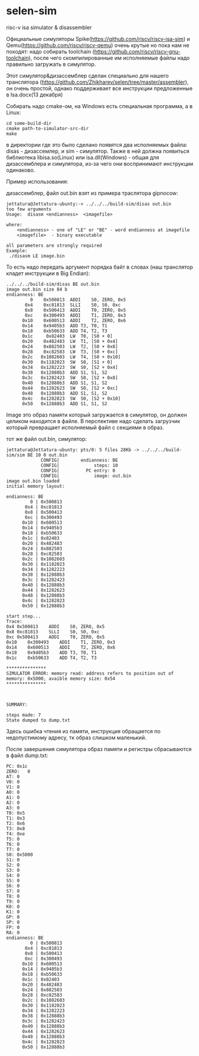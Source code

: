 # selen-sim
risc-v isa simulator & disassembler

Официальные симуляторы Spike(https://github.com/riscv/riscv-isa-sim) и Qemu(https://github.com/riscv/riscv-qemu) очень крутые но пока нам не походят:
надо собирать toolchain (https://github.com/riscv/riscv-gnu-toolchain), после чего скомпилированные им исполняемые файлы надо правильно загружать в симулятор.

Этот симулятор&дизассемблер сделан специaльно для нашего транслятора (https://github.com/Zhikharev/selen/tree/master/assembler), он очень простой, однако поддерживает все инструкции предложенные в Isa.docx(13 декабря) 

Собирать надо cmake-ом, на Windows есть специальная программа, а в Linux:
```
cd some-build-dir
cmake path-to-simulator-src-dir
make
```
в директории где это было сделано появятся два исполняемых файла: disas - дизассемлер, и sim - симулятор.
Также в ней должна появиться библиотекa libisa.so(Linux) или isa.dll(Windows) -  общая для дизассемблера и симулятора, 
из-за чего они воспринимают инструкции одинаково.

Пример использования:

дизассемблер,  файл out.bin взят из примера траслятора gipnocow:
```
jettatura@Jettatura-ubunty:-> ../../../build-sim/disas out.bin
too few arguments
Usage:	disasm <endianness>  <imagefile>

where:
	<endianness> - one of "LE" or "BE" - word endianness at imagefile
	<imagefile>  - binary executable

all parameters are strongly required
Example: 
 ./disasm LE image.bin
```
То есть надо передать аргумент порядка байт в словах (наш транслятор кладет инструкции в Big Endian):
```
../../../build-sim/disas BE out.bin
image out.bin size 84 b
endianness: BE
         0	  0x500813	ADDI	S0, ZERO, 0x5
       0x4	  0xc81813	SLLI	S0, S0, 0xc
       0x8	  0x500413	ADDI	T0, ZERO, 0x5
       0xc	  0x300493	ADDI	T1, ZERO, 0x3
      0x10	  0x600513	ADDI	T2, ZERO, 0x6
      0x14	  0x9405b3	ADD	T3, T0, T1
      0x18	  0xb50633	ADD	T4, T2, T3
      0x1c	   0x82403	LW	T0, [S0 + 0]
      0x20	  0x482483	LW	T1, [S0 + 0x4]
      0x24	  0x882503	LW	T2, [S0 + 0x8]
      0x28	  0xc82583	LW	T3, [S0 + 0xc]
      0x2c	 0x1082603	LW	T4, [S0 + 0x10]
      0x30	 0x1182023	SW	S0, [S1 + 0]
      0x34	 0x1282223	SW	S0, [S2 + 0x4]
      0x38	 0x12888b3	ADD	S1, S1, S2
      0x3c	 0x1282423	SW	S0, [S2 + 0x8]
      0x40	 0x12888b3	ADD	S1, S1, S2
      0x44	 0x1282623	SW	S0, [S2 + 0xc]
      0x48	 0x12888b3	ADD	S1, S1, S2
      0x4c	 0x1282823	SW	S0, [S2 + 0x10]
      0x50	 0x12888b3	ADD	S1, S1, S2

```

Image это образ памяти который загружается в симулятор, он должен целиком находится в файле.
В перспективе надо сделать загрузчик который превращает исполняемый файл с секциями в образ.

тот же файл out.bin, симулятор:
```
jettatura@Jettatura-ubunty: pts/0: 5 files 28Kb -> ../../../build-sim/sim BE 10 0 out.bin
             CONFIG|        endianness: BE
             CONFIG|             steps: 10
             CONFIG|          PC entry: 0
             CONFIG|             image: out.bin
image out.bin loaded
initial memory layout:

endianness: BE
         0 | 0x500813
       0x4 | 0xc81813
       0x8 | 0x500413
       0xc | 0x300493
      0x10 | 0x600513
      0x14 | 0x9405b3
      0x18 | 0xb50633
      0x1c | 0x82403
      0x20 | 0x482483
      0x24 | 0x882503
      0x28 | 0xc82583
      0x2c | 0x1082603
      0x30 | 0x1182023
      0x34 | 0x1282223
      0x38 | 0x12888b3
      0x3c | 0x1282423
      0x40 | 0x12888b3
      0x44 | 0x1282623
      0x48 | 0x12888b3
      0x4c | 0x1282823
      0x50 | 0x12888b3

start step...
Trace: 
0x4	0x500813	ADDI	S0, ZERO, 0x5
0x8	0xc81813	SLLI	S0, S0, 0xc
0xc	0x500413	ADDI	T0, ZERO, 0x5
0x10	0x300493	ADDI	T1, ZERO, 0x3
0x14	0x600513	ADDI	T2, ZERO, 0x6
0x18	0x9405b3	ADD	T3, T0, T1
0x1c	0xb50633	ADD	T4, T2, T3

***************
SIMULATOR ERROR: memory read: address refers to position out of memory: 0x5000, avaible memory size: 0x54
***************



SUMMARY:

steps made: 7
State dumped to dump.txt
```

Здесь ошибка чтения из памяти, инструкция обращается по недопустимому адресу, тк образ слишком маленький. 

После завершения симулятора образ памяти и регистры сбрасываются в файл dump.txt:

```
PC:	0x1c
ZERO:	0
AT:	0
V0:	0
V1:	0
A0:	0
A1:	0
A2:	0
A3:	0
T0:	0x5
T1:	0x3
T2:	0x6
T3:	0x8
T4:	0xe
T5:	0
T6:	0
T7:	0
S0:	0x5000
S1:	0
S2:	0
S3:	0
S4:	0
S5:	0
S6:	0
S7:	0
T8:	0
T9:	0
K0:	0
K1:	0
GP:	0
SP:	0
FP:	0
RA:	0
endianness: BE
         0 | 0x500813
       0x4 | 0xc81813
       0x8 | 0x500413
       0xc | 0x300493
      0x10 | 0x600513
      0x14 | 0x9405b3
      0x18 | 0xb50633
      0x1c | 0x82403
      0x20 | 0x482483
      0x24 | 0x882503
      0x28 | 0xc82583
      0x2c | 0x1082603
      0x30 | 0x1182023
      0x34 | 0x1282223
      0x38 | 0x12888b3
      0x3c | 0x1282423
      0x40 | 0x12888b3
      0x44 | 0x1282623
      0x48 | 0x12888b3
      0x4c | 0x1282823
      0x50 | 0x12888b3
```

